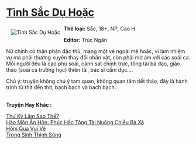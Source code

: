 <a href="https://utruyen.com/truyen/tinh-sac-du-hoac/19146/" title="Tình Sắc Dụ Hoặc"><h1>Tình Sắc Dụ Hoặc</h1></a><div style="display:table"><img align="right" style="float: left; padding: 10px;" src="https://utruyen.com/images/story/200x260/tinh-sac-du-hoac.jpg" alt="Tình Sắc Dụ Hoặc"><b>Thể loại:</b> Sắc, 18+, NP, Cao H<p></p><b>Editor:</b> Trúc Ngân<p></p>Nữ chính có thân phận đặc thù, mang một vẻ ngoài mê hoặc, vì làm nhiệm vụ mà phải thường xuyên thay đổi nhân vật, còn phải mờ ám với các soái ca. Mỗi người đều là cao phú soái, cảnh sát chính trực, tổng tài bá đạo, giáo thảo (soái ca trường học) thiên tài, bác sĩ cấm dục....<p></p>Chú ý: truyện không chú ý tam quan, không quan tâm tiết tháo, đây là hành trình từ thịt đến thịt, bạch bạch và bạch bạch...</div><p><br><b>Truyện Hay Khác :</b></p><a href="https://utruyen.com/truyen/thu-ky-lam-sao-the/19336/" alt="Thư Ký Lâm Sao Thế?">Thư Ký Lâm Sao Thế?</a><br/><a href="https://truyenngontinhay.wordpress.com/2019/10/03/hao-mon-an-hon-phuc-hac-tong-tai-nuong-chieu-ba-xa/" alt="Hào Môn Ẩn Hôn: Phúc Hắc Tổng Tài Nuông Chiều Bà Xã">Hào Môn Ẩn Hôn: Phúc Hắc Tổng Tài Nuông Chiều Bà Xã</a><br/><a href="https://truyenngontinhay.wordpress.com/2019/10/03/hom-qua-vui-ve/" alt="Hôm Qua Vui Vẻ">Hôm Qua Vui Vẻ</a><br/><a href="https://github.com/quanluxury/ngontinhhot/tree/master/truyenhay/19356/" alt="Trọng Sinh Thịnh Sủng">Trọng Sinh Thịnh Sủng</a><br/>
